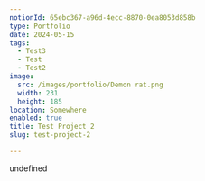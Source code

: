 ```yaml
---
notionId: 65ebc367-a96d-4ecc-8870-0ea8053d858b
type: Portfolio
date: 2024-05-15
tags:
  - Test3
  - Test
  - Test2
image:
  src: /images/portfolio/Demon rat.png
  width: 231
  height: 185
location: Somewhere
enabled: true
title: Test Project 2
slug: test-project-2

---
```

undefined